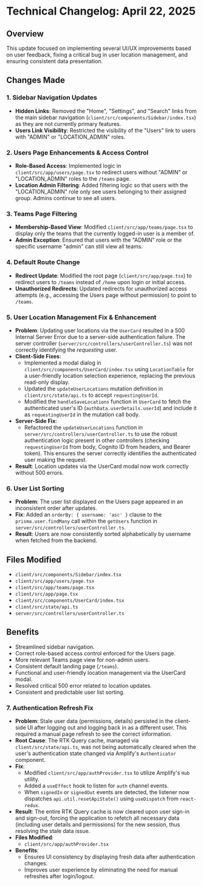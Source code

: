 # Technical Changelog: April 22, 2025

## Overview
This update focused on implementing several UI/UX improvements based on user feedback, fixing a critical bug in user location management, and ensuring consistent data presentation.

## Changes Made

### 1. Sidebar Navigation Updates
- **Hidden Links**: Removed the "Home", "Settings", and "Search" links from the main sidebar navigation (`client/src/components/Sidebar/index.tsx`) as they are not currently primary features.
- **Users Link Visibility**: Restricted the visibility of the "Users" link to users with "ADMIN" or "LOCATION_ADMIN" roles.

### 2. Users Page Enhancements & Access Control
- **Role-Based Access**: Implemented logic in `client/src/app/users/page.tsx` to redirect users without "ADMIN" or "LOCATION_ADMIN" roles to the `/teams` page.
- **Location Admin Filtering**: Added filtering logic so that users with the "LOCATION_ADMIN" role only see users belonging to their assigned group. Admins continue to see all users.

### 3. Teams Page Filtering
- **Membership-Based View**: Modified `client/src/app/teams/page.tsx` to display only the teams that the currently logged-in user is a member of.
- **Admin Exception**: Ensured that users with the "ADMIN" role or the specific username "admin" can still view all teams.

### 4. Default Route Change
- **Redirect Update**: Modified the root page (`client/src/app/page.tsx`) to redirect users to `/teams` instead of `/home` upon login or initial access.
- **Unauthorized Redirects**: Updated redirects for unauthorized access attempts (e.g., accessing the Users page without permission) to point to `/teams`.

### 5. User Location Management Fix & Enhancement
- **Problem**: Updating user locations via the `UserCard` resulted in a 500 Internal Server Error due to a server-side authentication failure. The server controller (`server/src/controllers/userController.ts`) was not correctly identifying the *requesting* user.
- **Client-Side Fixes**:
    - Implemented a modal dialog in `client/src/components/UserCard/index.tsx` using `LocationTable` for a user-friendly location selection experience, replacing the previous read-only display.
    - Updated the `updateUserLocations` mutation definition in `client/src/state/api.ts` to accept `requestingUserId`.
    - Modified the `handleSaveLocations` function in `UserCard` to fetch the authenticated user's ID (`authData.userDetails.userId`) and include it as `requestingUserId` in the mutation call body.
- **Server-Side Fix**:
    - Refactored the `updateUserLocations` function in `server/src/controllers/userController.ts` to use the robust authentication logic present in other controllers (checking `requestingUserId` from body, Cognito ID from headers, and Bearer token). This ensures the server correctly identifies the authenticated user making the request.
- **Result**: Location updates via the UserCard modal now work correctly without 500 errors.

### 6. User List Sorting
- **Problem**: The user list displayed on the Users page appeared in an inconsistent order after updates.
- **Fix**: Added an `orderBy: { username: 'asc' }` clause to the `prisma.user.findMany` call within the `getUsers` function in `server/src/controllers/userController.ts`.
- **Result**: Users are now consistently sorted alphabetically by username when fetched from the backend.

## Files Modified
- `client/src/components/Sidebar/index.tsx`
- `client/src/app/users/page.tsx`
- `client/src/app/teams/page.tsx`
- `client/src/app/page.tsx`
- `client/src/components/UserCard/index.tsx`
- `client/src/state/api.ts`
- `server/src/controllers/userController.ts`

## Benefits
- Streamlined sidebar navigation.
- Correct role-based access control enforced for the Users page.
- More relevant Teams page view for non-admin users.
- Consistent default landing page (`/teams`).
- Functional and user-friendly location management via the UserCard modal.
- Resolved critical 500 error related to location updates.
- Consistent and predictable user list sorting.
### 7. Authentication Refresh Fix
- **Problem**: Stale user data (permissions, details) persisted in the client-side UI after logging out and logging back in as a different user. This required a manual page refresh to see the correct information.
- **Root Cause**: The RTK Query cache, managed via `client/src/state/api.ts`, was not being automatically cleared when the user's authentication state changed via Amplify's `Authenticator` component.
- **Fix**:
    - Modified `client/src/app/authProvider.tsx` to utilize Amplify's `Hub` utility.
    - Added a `useEffect` hook to listen for `auth` channel events.
    - When `signedIn` or `signedOut` events are detected, the listener now dispatches `api.util.resetApiState()` using `useDispatch` from `react-redux`.
- **Result**: The entire RTK Query cache is now cleared upon user sign-in and sign-out, forcing the application to refetch all necessary data (including user details and permissions) for the new session, thus resolving the stale data issue.
- **Files Modified**:
    - `client/src/app/authProvider.tsx`
- **Benefits**:
    - Ensures UI consistency by displaying fresh data after authentication changes.
    - Improves user experience by eliminating the need for manual refreshes after login/logout.
